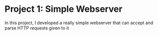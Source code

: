 # Project 1: Simple Webserver

In this project, I developed a really simple webserver that can accept and parse HTTP requests given to it

